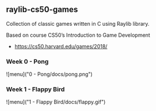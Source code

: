 ## raylib-cs50-games

Collection of classic games written in C using Raylib library.

Based on course CS50’s Introduction to Game Development

* https://cs50.harvard.edu/games/2018/

### Week 0 - Pong

![menu]("0 - Pong/docs/pong.png")

### Week 1 - Flappy Bird

![menu]("1 - Flappy Bird/docs/flappy.gif")
